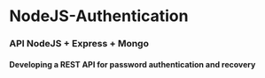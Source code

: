 # NodeJS-Authentication
### API NodeJS + Express + Mongo
#### Developing a REST API for password authentication and recovery
